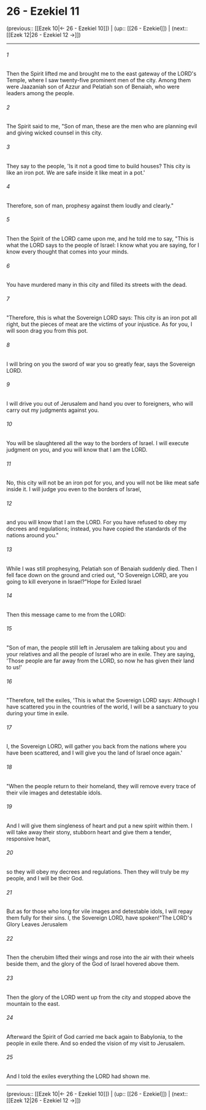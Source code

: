 # 26 - Ezekiel 11

(previous:: [[Ezek 10|← 26 - Ezekiel 10]]) | (up:: [[26 - Ezekiel]]) | (next:: [[Ezek 12|26 - Ezekiel 12 →]])

***


###### 1 
Then the Spirit lifted me and brought me to the east gateway of the LORD's Temple, where I saw twenty-five prominent men of the city. Among them were Jaazaniah son of Azzur and Pelatiah son of Benaiah, who were leaders among the people. 

###### 2 
The Spirit said to me, "Son of man, these are the men who are planning evil and giving wicked counsel in this city. 

###### 3 
They say to the people, 'Is it not a good time to build houses? This city is like an iron pot. We are safe inside it like meat in a pot.' 

###### 4 
Therefore, son of man, prophesy against them loudly and clearly." 

###### 5 
Then the Spirit of the LORD came upon me, and he told me to say, "This is what the LORD says to the people of Israel: I know what you are saying, for I know every thought that comes into your minds. 

###### 6 
You have murdered many in this city and filled its streets with the dead. 

###### 7 
"Therefore, this is what the Sovereign LORD says: This city is an iron pot all right, but the pieces of meat are the victims of your injustice. As for you, I will soon drag you from this pot. 

###### 8 
I will bring on you the sword of war you so greatly fear, says the Sovereign LORD. 

###### 9 
I will drive you out of Jerusalem and hand you over to foreigners, who will carry out my judgments against you. 

###### 10 
You will be slaughtered all the way to the borders of Israel. I will execute judgment on you, and you will know that I am the LORD. 

###### 11 
No, this city will not be an iron pot for you, and you will not be like meat safe inside it. I will judge you even to the borders of Israel, 

###### 12 
and you will know that I am the LORD. For you have refused to obey my decrees and regulations; instead, you have copied the standards of the nations around you." 

###### 13 
While I was still prophesying, Pelatiah son of Benaiah suddenly died. Then I fell face down on the ground and cried out, "O Sovereign LORD, are you going to kill everyone in Israel?"Hope for Exiled Israel 

###### 14 
Then this message came to me from the LORD: 

###### 15 
"Son of man, the people still left in Jerusalem are talking about you and your relatives and all the people of Israel who are in exile. They are saying, 'Those people are far away from the LORD, so now he has given their land to us!' 

###### 16 
"Therefore, tell the exiles, 'This is what the Sovereign LORD says: Although I have scattered you in the countries of the world, I will be a sanctuary to you during your time in exile. 

###### 17 
I, the Sovereign LORD, will gather you back from the nations where you have been scattered, and I will give you the land of Israel once again.' 

###### 18 
"When the people return to their homeland, they will remove every trace of their vile images and detestable idols. 

###### 19 
And I will give them singleness of heart and put a new spirit within them. I will take away their stony, stubborn heart and give them a tender, responsive heart, 

###### 20 
so they will obey my decrees and regulations. Then they will truly be my people, and I will be their God. 

###### 21 
But as for those who long for vile images and detestable idols, I will repay them fully for their sins. I, the Sovereign LORD, have spoken!"The LORD's Glory Leaves Jerusalem 

###### 22 
Then the cherubim lifted their wings and rose into the air with their wheels beside them, and the glory of the God of Israel hovered above them. 

###### 23 
Then the glory of the LORD went up from the city and stopped above the mountain to the east. 

###### 24 
Afterward the Spirit of God carried me back again to Babylonia, to the people in exile there. And so ended the vision of my visit to Jerusalem. 

###### 25 
And I told the exiles everything the LORD had shown me.

***

(previous:: [[Ezek 10|← 26 - Ezekiel 10]]) | (up:: [[26 - Ezekiel]]) | (next:: [[Ezek 12|26 - Ezekiel 12 →]])
